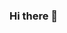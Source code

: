 ### Hi there 👋

<!--
**d0nl0ui3/d0nl0ui3** is a ✨ _special_ ✨ repository because its `README.md` (this file) appears on your GitHub profile.

Here are some ideas to get you started:

- 🌱 I’m currently learning ... Information Technology and Web Development
- 🤔 I’m looking for help with ... Improving my coding practices

-->
